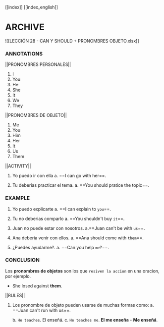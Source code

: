 
[[index]]
[[index_english]]


# ARCHIVE
![[LECCIÓN 28 - CAN Y SHOULD + PRONOMBRES OBJETO.xlsx]]

### ANNOTATIONS
||PRONOMBRES PERSONALES||
1. I
2. You
3. He
4. She
5. It
6. We
7. They

||PRONOMBRES DE OBJETO||
1. Me
2. You
3. Him
4. Her
5. It
6. Us
7. Them

||ACTIVITY||
1. Yo puedo ir con ella
	a. ==I can go with her==.

2. Tu deberias practicar el tema.
	a. ==You should pratice the topic==.

### EXAMPLE
1. Yo puedo explicarte
	a. ==I can explain to ``you``==.

 2. Tu no deberias comparlo
	a. ==You shouldn't buy ``it``==.

3. Juan no puede estar con nosotros.
	a.==Juan can't be with ``us``==. 

4. Ana deberia venir con ellos.
	a. ==Ana should come with ``them``==.

5. ¿Puedes ayudarme?.
	a. ==Can you help ``me``?==. 


### CONCLUSION
Los **pronombres de objetos** son los que ``resiven la accion`` en una oracion, por ejemplo.
- She losed against **them**. 

||RULES||
1. Los pronombre de objeto pueden usarse de muchas formas como:
	a. ==Juan can't run with us==. 
	
	b. ``He teaches``. El enseñá.
	c.  ``He teaches me``. **El me enseña** - **Me enseñá**.
